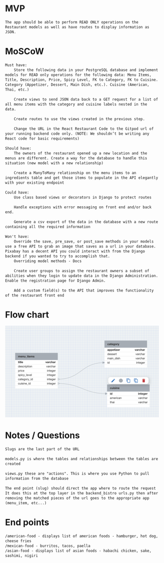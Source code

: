 # MVP #
    The app should be able to perform READ ONLY operations on the Restaurant models as well as have routes to display information as JSON.

# MoSCoW #
    Must have:
        Store the following data in your PostgreSQL database and implement models for READ only operations for the following data: Menu Items, Title, Description, Price, Spicy Level, FK to Category, FK to Cuisine. Category (Appetizer, Dessert, Main Dish, etc.). Cuisine (American, Thai, etc.)

        Create views to send JSON data back to a GET request for a list of all menu items with the category and cuisine labels nested in the data.

        Create routes to use the views created in the previous step.

        Change the URL in the React Restaurant Code to the Gitpod url of your running backend code only. (NOTE: We shouldn’t be writing any React code for basic requirements)

    Should have:
        The owners of the restaurant opened up a new location and the menus are different. Create a way for the database to handle this situation (new model with a new relationship)

        Create a ManyToMany relationship on the menu items to an ingredients table and get those items to populate in the API elegantly with your existing endpoint

    Could have:
        Use class based views or decorators in Django to protect routes

        Handle exceptions with error messaging on front end and/or back end.

        Generate a csv export of the data in the database with a new route containing all the required information

    Won't have:
        Override the save, pre_save, or post_save methods in your models use a free API to grab an image that saves as a url in your database. Pixabay has a decent API you could interact with from the Django backend if you wanted to try to accomplish that. 
        Overriding model methods - Docs

        Create user groups to assign the restaurant owners a subset of abilities when they login to update data in the Django Administration. Enable the registration page for Django Admin.

        Add a custom field(s) to the API that improves the functionality of the restaurant front end

# Flow chart #

![backend bistro flowchar](/img/backend_bistro_flowchart.png)

# Notes / Questions #

    Slugs are the last part of the URL

    models.py is where the tables and relationships between the tables are created

    views.py these are "actions". This is where you use Python to pull information from the database

    The end point (slug) should direct the app where to route the request
    It does this at the top layer in the backend_bistro urls.py then after removing the matched pieces of the url goes to the appropriate app (menu_item, etc...)

# End points #

    /american-food - displays list of american foods - hamburger, hot dog, cheese fries
    /mexican-food - burritos, tacos, paella
    /asian-food - displays list of asian foods - habachi chicken, sake, sashimi, nigiri